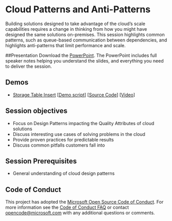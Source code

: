 # Cloud Patterns and Anti-Patterns
Building solutions designed to take advantage of the cloud’s scale capabilities requires a change in thinking from how you might have designed the same solutions on-premises.  This session highlights common patterns, such as queue-based communication between dependencies, and highlights anti-patterns that limit performance and scale.

##Presentation
Download the [PowerPoint](./Cloud%20Patterns%20and%20Anti-Patterns.pptx?raw=1).
The PowerPoint includes full speaker notes helping you understand the slides, and everything you need to deliver the session.

## Demos
* [Storage Table Insert](./Demo%201%20-%20Storage%20Table%20Insert)
[[Demo script](./Demo%201%20-%20Storage%20Table%20Insert/Readme.md)]
[[Source Code](./Demo%201%20-%20Storage%20Table%20Insert/TableStorage.Client)]
[[Video](https://azurecatgsicontent.blob.core.windows.net/cloud-patterns-and-anti-patterns/CloudPatternsAndAntiPatterns.mp4)]

## Session objectives
* Focus on Design Patterns impacting the Quality Attributes of cloud solutions
* Discuss interesting use cases of solving problems in the cloud
* Provide proven practices for predictable results
* Discuss common pitfalls customers fall into

## Session Prerequisites
* General understanding of cloud design patterns


## Code of Conduct

This project has adopted the [Microsoft Open Source Code of Conduct](https://opensource.microsoft.com/codeofconduct/). For more information see the [Code of Conduct FAQ](https://opensource.microsoft.com/codeofconduct/faq/) or contact [opencode@microsoft.com](mailto:opencode@microsoft.com) with any additional questions or comments.
